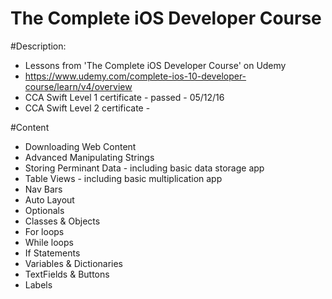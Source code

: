 # The Complete iOS Developer Course


#Description:
- Lessons from 'The Complete iOS Developer Course' on  Udemy
- https://www.udemy.com/complete-ios-10-developer-course/learn/v4/overview
- CCA Swift Level 1 certificate - passed - 05/12/16
- CCA Swift Level 2 certificate - 

#Content
- Downloading Web Content
- Advanced Manipulating Strings
- Storing Perminant Data - including basic data storage app
- Table Views - including basic multiplication app
- Nav Bars
- Auto Layout
- Optionals
- Classes & Objects
- For loops
- While loops
- If Statements
- Variables & Dictionaries 
- TextFields & Buttons
- Labels
